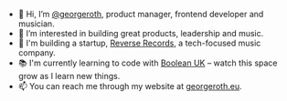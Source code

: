 - 👋 Hi, I’m <a href="https://github.com/georgeroth">@georgeroth</a>, product manager, frontend developer and musician.
- 👀 I’m interested in building great products, leadership and music.
- 🌱 I'm building a startup, <a href="https://reverserecords.com" target="_blank">Reverse Records</a>, a tech-focused music company.
- 📚 I'm currently learning to code with <a href="https://boolean.co.uk">Boolean UK</a> – watch this space grow as I learn new things.
- 📫 You can reach me through my website at <a href="https://georgeroth.eu" target="_blank">georgeroth.eu</a>.

